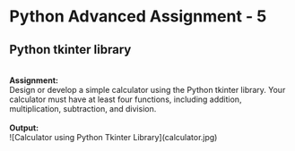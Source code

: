 <h1>Python Advanced Assignment - 5</h1>
<h2> Python tkinter library</h2> 
</br>
<b>Assignment:</b></br>
Design or develop a simple calculator using the Python tkinter library. Your calculator must have at least four functions, including addition, multiplication, subtraction, and division.</br></br>
<b>Output:</b></br>
![Calculator using Python Tkinter Library](calculator.jpg)
